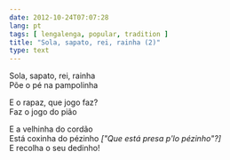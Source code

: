 ```yaml
---
date: 2012-10-24T07:07:28
lang: pt
tags: [ lengalenga, popular, tradition ]
title: "Sola, sapato, rei, rainha (2)"
type: text
---
```


Sola, sapato, rei, rainha  
Põe o pé na pampolinha

E o rapaz, que jogo faz?  
Faz o jogo do pião

E a velhinha do cordão  
Está coxinha do pézinho *["Que está presa p'lo pézinho"?]*  
E recolha o seu dedinho!

